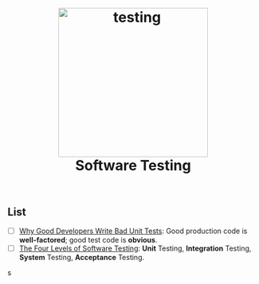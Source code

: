 <h1 align="center">
<br>
  <a href="https://www.wikiwand.com/en/Software_testing"><img src="https://i.imgur.com/yYhe5sB.gif" alt="testing" width=300"></a>
  <br>
  Software Testing
  <br><br>
</h1>


## List 

* [ ] [Why Good Developers Write Bad Unit Tests](https://mtlynch.io/good-developers-bad-tests/): Good production code is **well-factored**; good test code is **obvious**.
* [ ] [The Four Levels of Software Testing](https://www.seguetech.com/the-four-levels-of-software-testing/): **Unit** Testing, **Integration** Testing, **System** Testing, **Acceptance** Testing. 

s